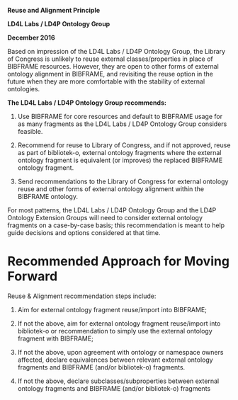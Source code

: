 **Reuse and Alignment Principle**

**LD4L Labs / LD4P Ontology Group**

**December 2016**

Based on impression of the LD4L Labs / LD4P Ontology Group, the Library
of Congress is unlikely to reuse external classes/properties in place of
BIBFRAME resources. However, they are open to other forms of external
ontology alignment in BIBFRAME, and revisiting the reuse option in the
future when they are more comfortable with the stability of external
ontologies.

**The LD4L Labs / LD4P Ontology Group recommends:**

1.  Use BIBFRAME for core resources and default to BIBFRAME usage for as many fragments as the LD4L Labs / LD4P Ontology Group considers feasible.

2.  Recommend for reuse to Library of Congress, and if not approved, reuse as part of bibliotek-o, external ontology fragments where the external ontology fragment is equivalent (or improves) the replaced BIBFRAME ontology fragment.

3.  Send recommendations to the Library of Congress for external ontology reuse and other forms of external ontology alignment within the BIBFRAME ontology.

For most patterns, the LD4L Labs / LD4P Ontology Group and the LD4P
Ontology Extension Groups will need to consider external ontology
fragments on a case-by-case basis; this recommendation is meant to help
guide decisions and options considered at that time.

Recommended Approach for Moving Forward
=======================================

Reuse & Alignment recommendation steps include:

1.  Aim for external ontology fragment reuse/import into BIBFRAME;

2.  If not the above, aim for external ontology fragment reuse/import into bibliotek-o or recommendation to simply use the external ontology fragment with BIBFRAME;

3.  If not the above, upon agreement with ontology or namespace owners affected, declare equivalences between relevant external ontology fragments and BIBFRAME (and/or bibliotek-o) fragments.

4.  If not the above, declare subclasses/subproperties between external ontology fragments and BIBFRAME (and/or bibliotek-o) fragments


